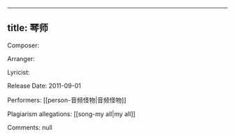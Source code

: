 
---
title: 琴师
---
Composer: 

Arranger: 

Lyricist: 

Release Date: 2011-09-01

Performers: [[person-音频怪物|音频怪物]]

Plagiarism allegations:
[[song-my all|my all]]

Comments:
null
